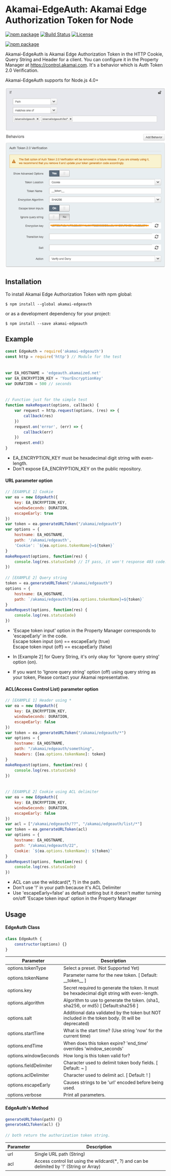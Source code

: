 # Akamai-EdgeAuth: Akamai Edge Authorization Token for Node

[![npm package](https://badge.fury.io/js/akamai-edgeauth.svg)](https://badge.fury.io/js/akamai-edgeauth)
[![Build Status](https://travis-ci.org/AstinCHOI/Akamai-EdgeAuth-Node.svg?branch=master)](https://travis-ci.org/AstinCHOI/Akamai-EdgeAuth-Node)
[![License](http://img.shields.io/:license-apache-blue.svg)](https://github.com/AstinCHOI/Akamai-EdgeAuth-Node/blob/master/LICENSE)

[![npm package](https://nodei.co/npm/akamai-edgeauth.png?downloads=true&downloadRank=true&stars=true)](https://nodei.co/npm/akamai-edgeauth/)

Akamai-EdgeAuth is Akamai Edge Authorization Token in the HTTP Cookie, Query String and Header for a client.
You can configure it in the Property Manager at https://control.akamai.com.
It's a behavior which is Auth Token 2.0 Verification.

Akamai-EdgeAuth supports for Node.js 4.0+

<div style="text-align:center"><img src=https://github.com/AstinCHOI/akamai-asset/blob/master/edgeauth/edgeauth.png?raw=true/></div>


## Installation

To install Akamai Edge Authorization Token with npm global:  

```Shell
$ npm install --global akamai-edgeauth
```

or as a development dependency for your project:
```Shell
$ npm install --save akamai-edgeauth
```
  

## Example

```Javascript
const EdgeAuth = require('akamai-edgeauth')
const http = require('http') // Module for the test


var EA_HOSTNAME = 'edgeauth.akamaized.net'
var EA_ENCRYPTION_KEY = 'YourEncryptionKey' 
var DURATION = 500 // seconds


// Function just for the simple test
function makeRequest(options, callback) {
    var request = http.request(options, (res) => {
        callback(res)
    })
    request.on('error', (err) => {
        callback(err)
    })
    request.end()
}
```
* EA_ENCRYPTION_KEY must be hexadecimal digit string with even-length.  
* Don't expose EA_ENCRYPTION_KEY on the public repository.  


#### URL parameter option

```Javascript
// [EXAMPLE 1] Cookie
var ea = new EdgeAuth({
    key: EA_ENCRYPTION_KEY,
    windowSeconds: DURATION,
    escapeEarly: true
})
var token = ea.generateURLToken("/akamai/edgeauth")
var options = {
    hostname: EA_HOSTNAME,
    path: '/akamai/edgeauth',
    'Cookie': `${ea.options.tokenName}=${token}`
}
makeRequest(options, function(res) {
    console.log(res.statusCode) // If pass, it won't response 403 code.
})

// [EXAMPLE 2] Query string
token = ea.generateURLToken("/akamai/edgeauth")
options = {
    hostname: EA_HOSTNAME,
    path: `/akamai/edgeauth?${ea.options.tokenName}=${token}`
}
makeRequest(options, function(res) {
    console.log(res.statusCode)
})
```
* 'Escape token input' option in the Property Manager corresponds to 'escapeEarly' in the code.  
Escape token input (on) == escapeEarly (true)  
Escape token input (off) == escapeEarly (false)  

* In [Example 2] for Query String, it's only okay for 'Ignore query string' option (on).
* If you want to 'Ignore query string' option (off) using query string as your token, Please contact your Akamai representative.  


#### ACL(Access Control List) parameter option

```Javascript
// [EXAMPLE 1] Header using *
var ea = new EdgeAuth({
    key: EA_ENCRYPTION_KEY,
    windowSeconds: DURATION,
    escapeEarly: false
})
var token = ea.generateURLToken("/akamai/edgeauth/*")
var options = {
    hostname: EA_HOSTNAME,
    path: "/akamai/edgeauth/something",
    headers: {[ea.options.tokenName]: token}
}
makeRequest(options, function(res) {
    console.log(res.statusCode)
})


// [EXAMPLE 2] Cookie using ACL delimiter
var ea = new EdgeAuth({
    key: EA_ENCRYPTION_KEY,
    windowSeconds: DURATION,
    escapeEarly: false
})
var acl = ["/akamai/edgeauth/??", "/akamai/edgeauth/list/*"]
var token = ea.generateURLToken(acl)
var options = {
    hostname: EA_HOSTNAME,
    path: "/akamai/edgeauth/22",
    Cookie: `${ea.options.tokenName}: ${token}`
}
makeRequest(options, function(res) {
    console.log(res.statusCode)
})

```
* ACL can use the wildcard(\*, ?) in the path.
* Don't use '!' in your path because it's ACL Delimiter
* Use 'escapeEarly=false' as default setting but it doesn't matter turning on/off 'Escape token input' option in the Property Manager


## Usage

#### EdgeAuth Class

```Javascript
class EdgeAuth {
    constructor(options) {}
}
```

| Parameter | Description |
|-----------|-------------|
| options.tokenType | Select a preset. (Not Supported Yet) |
| options.tokenName | Parameter name for the new token. [ Default: \_\_token\_\_ ] |
| options.key | Secret required to generate the token. It must be hexadecimal digit string with even-length. |
| options.algorithm  | Algorithm to use to generate the token. (sha1, sha256, or md5) [ Default:sha256 ] |
| options.salt | Additional data validated by the token but NOT included in the token body. (It will be deprecated) |
| options.startTime | What is the start time? (Use string 'now' for the current time) |
| options.endTime | When does this token expire? 'end_time' overrides 'window_seconds' |
| options.windowSeconds | How long is this token valid for? |
| options.fieldDelimiter | Character used to delimit token body fields. [ Default: ~ ] |
| options.aclDelimiter | Character used to delimit acl. [ Default: ! ] |
| options.escapeEarly | Causes strings to be 'url' encoded before being used. |
| options.verbose | Print all parameters. |


#### EdgeAuth's Method

```Javascript
generateURLToken(path) {}
generateACLToken(acl) {}

// both return the authorization token string.
```

| Parameter | Description |
|-----------|-------------|
| url | Single URL path (String) |
| acl | Access control list using the wildcard(\*, ?) and can be delimited by '!' (String or Array) |